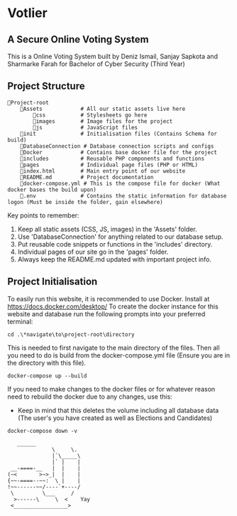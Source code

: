 # Votlier
## A Secure Online Voting System

This is a Online Voting System built by Deniz Ismail, Sanjay Sapkota and Sharmarke Farah for Bachelor of Cyber Security (Third Year)

## Project Structure
```
📁Project-root
    📁Assets            # All our static assets live here
        📁css           # Stylesheets go here
        📁images        # Image files for the project
        📁js            # JavaScript files
    📁init              # Initialisation files (Contains Schema for build)
    📁DatabaseConnection # Database connection scripts and configs
    📁Docker            # Contains base docker file for the project
    📁includes          # Reusable PHP components and functions
    📁pages             # Individual page files (PHP or HTML)
    📄index.html        # Main entry point of our website
    📄README.md         # Project documentation
    📄docker-compose.yml # This is the compose file for docker (What docker bases the build upon)
    📄.env              # Contains the static information for database logon (Must be inside the folder, gain elsewhere)
```
Key points to remember:
1. Keep all static assets (CSS, JS, images) in the 'Assets' folder.
2. Use 'DatabaseConnection' for anything related to our database setup.
3. Put reusable code snippets or functions in the 'includes' directory.
4. Individual pages of our site go in the 'pages' folder.
5. Always keep the README.md updated with important project info.

## Project Initialisation
To easily run this website, it is recommended to use Docker. Install at https://docs.docker.com/desktop/
To create the docker instance for this website and database run the following prompts into your preferred terminal:
```
cd .\*navigate\to\project-root\directory
```
This is needed to first navigate to the main directory of the files.
Then all you need to do is build from the docker-compose.yml file (Ensure you are in the directory with this file). 
```
docker-compose up --build
```
If you need to make changes to the docker files or for whatever reason need to rebuild the docker due to any changes, use this:
- Keep in mind that this deletes the volume including all database data (The user's you have created as well as Elections and Candidates)
```
docker-compose down -v
```
       ______
                  \     \.
                  |`\_____\
                  |` |    |
     __-====-__   |  |    |
    (~<       >~>_|  |    |
    {~~-====--~~:  \ |    |
    !~~------~~/----`+----/
     \         \___     /
      >------\     \  <    Yay
     <_________________>
```

